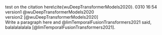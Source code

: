 test on the citation here\cite{wuDeepTransformerModels2020}.
0310 16:54  
version1 @wuDeepTransformerModels2020  
version2 [@wuDeepTransformerModels2020]  
Write a paragraph here and @limTemporalFusionTransformers2021 said, balalalalalala [@limTemporalFusionTransformers2021].